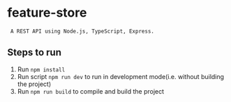 # feature-store

``` A REST API using Node.js, TypeScript, Express.```

Steps to run
------------
1.  Run ```npm install```
2.  Run script ```npm run dev``` to run in development mode(i.e. without building the project)
3. Run ``` npm run build ``` to compile and build the project 

